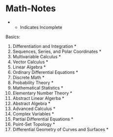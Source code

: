# Math-Notes

* - Indicates Incomplete

Basics:
1. Differentiation and Integration *
2. Sequences, Series, and Polar Coordinates *
3. Multivariable Calculus *
4. Vector Calculus *
5. Linear Algebra *
6. Ordinary Differential Equations *
7. Discrete Math *
8. Probability Theory *
9. Mathematical Statistics *
10. Elementary Number Theory *
11. Abstract Linear Algerba *
12. Abstract Algebra *
13. Advanced Calculus *
14. Complex Variables *
15. Partial Differential Equations *
16. Point-Set Topology *
17. Differential Geometry of Curves and Surfaces *









